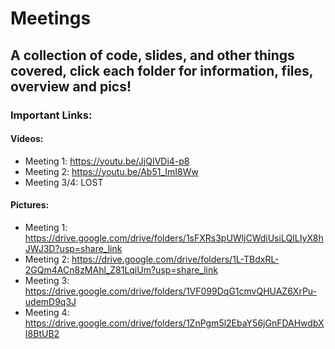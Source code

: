# Meetings

## A collection of code, slides, and other things covered, click each folder for information, files, overview and pics!

### Important Links:

#### Videos:

- Meeting 1: https://youtu.be/JjQIVDi4-p8
- Meeting 2: https://youtu.be/Ab51_ImI8Ww
- Meeting 3/4: LOST

#### Pictures:

- Meeting 1: https://drive.google.com/drive/folders/1sFXRs3pUWljCWdiUsiLQILIyX8hJWJ3D?usp=share_link
- Meeting 2: https://drive.google.com/drive/folders/1L-TBdxRL-2GQm4ACn8zMAhl_Z81LqiUm?usp=share_link
- Meeting 3: https://drive.google.com/drive/folders/1VF099DqG1cmvQHUAZ6XrPu-udemD9q3J
- Meeting 4: https://drive.google.com/drive/folders/1ZnPgm5l2EbaY56jGnFDAHwdbXI8BtUB2
